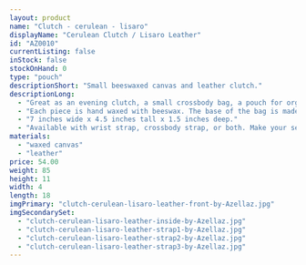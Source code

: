 ```yaml
---
layout: product
name: "Clutch - cerulean - lisaro"
displayName: "Cerulean Clutch / Lisaro Leather"
id: "AZ0010"
currentListing: false
inStock: false
stockOnHand: 0
type: "pouch"
descriptionShort: "Small beeswaxed canvas and leather clutch."
descriptionLong: 
  - "Great as an evening clutch, a small crossbody bag, a pouch for organizing in a larger bag, or all three! Fits the essentials (phone, credit cards, keys). I particularly love this bag for travel as it fits compactly in a suitcase and can be used for both nights out and minimalist day trips."
  - "Each piece is hand waxed with beeswax. The base of the bag is made from lisaro leather, which is hand tanned and luxurious. Includes all brass hardware and a Riri zipper."
  - "7 inches wide x 4.5 inches tall x 1.5 inches deep."
  - "Available with wrist strap, crossbody strap, or both. Make your selection from within the shopping cart."
materials: 
  - "waxed canvas"
  - "leather"
price: 54.00
weight: 85
height: 11
width: 4
length: 18
imgPrimary: "clutch-cerulean-lisaro-leather-front-by-Azellaz.jpg"
imgSecondarySet: 
  - "clutch-cerulean-lisaro-leather-inside-by-Azellaz.jpg"
  - "clutch-cerulean-lisaro-leather-strap1-by-Azellaz.jpg"
  - "clutch-cerulean-lisaro-leather-strap2-by-Azellaz.jpg"
  - "clutch-cerulean-lisaro-leather-strap3-by-Azellaz.jpg"
---
```

